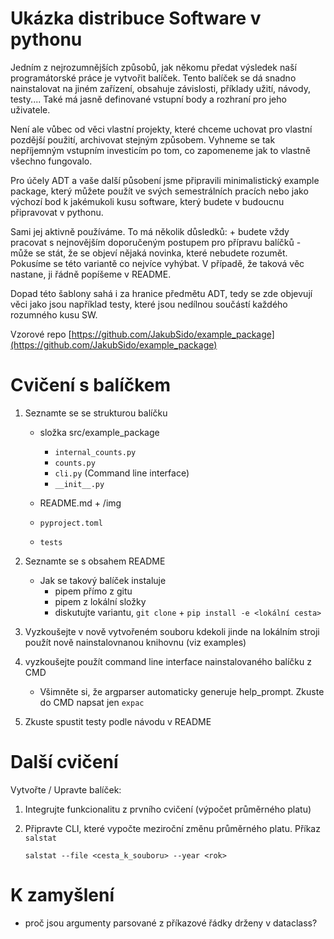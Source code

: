 # Ukázka distribuce Software v pythonu

Jedním z nejrozumnějších způsobů, jak někomu předat výsledek naší programátorské práce je vytvořit balíček.
Tento balíček se dá snadno nainstalovat na jiném zařízení, obsahuje závislosti, příklady užití, návody, testy....
Také má jasně definované vstupní body a rozhraní pro jeho uživatele.

Není ale vůbec od věci vlastní projekty, které chceme uchovat pro vlastní pozdější použití, archivovat stejným způsobem. Vyhneme se tak nepříjemným vstupním investicím po tom, co zapomeneme jak to vlastně všechno fungovalo.

Pro účely ADT a vaše další působení jsme připravili minimalistický example package, který můžete použít ve svých semestrálních pracích nebo jako výchozí bod k jakémukoli kusu software, který budete v budoucnu připravovat v pythonu.

Sami jej aktivně používáme. To má několik důsledků:
    + budete vždy pracovat s nejnovějším doporučeným postupem pro přípravu balíčků
    - může se stát, že se objeví nějaká novinka, které nebudete rozumět. Pokusíme se této variantě co nejvíce vyhýbat. V případě, že taková věc nastane, ji řádně popíšeme v README.

Dopad této šablony sahá i za hranice předmětu ADT, tedy se zde objevují věci jako jsou například testy, které jsou nedílnou součástí každého rozumného kusu SW.


Vzorové repo
[https://github.com/JakubSido/example_package](https://github.com/JakubSido/example_package)



# Cvičení s balíčkem

1. Seznamte se se strukturou balíčku
    - složka src/example_package
        - `internal_counts.py` 
        - `counts.py`
        - `cli.py` (Command line interface)
        - `__init__.py`
    
    - README.md + /img
    - `pyproject.toml`
    - `tests`
    
2. Seznamte se s obsahem README
    - Jak se takový balíček instaluje
        - pipem přímo z gitu
        - pipem z lokální složky 
        - diskutujte variantu, `git clone` + `pip install -e <lokální cesta>`
        
3. Vyzkoušejte v nově vytvořeném souboru kdekoli jinde na lokálním stroji použít nově nainstalovnanou knihovnu (viz examples)

4. vyzkoušejte použít command line interface nainstalovaného balíčku z CMD
    - Všimněte si, že argparser automaticky generuje help_prompt. Zkuste do CMD napsat jen `expac`
5. Zkuste spustit testy podle návodu v README


# Další cvičení
Vytvořte / Upravte balíček:
1. Integrujte funkcionalitu z prvního cvičení (výpočet průměrného platu) 
2. Připravte CLI, které vypočte meziroční změnu průměrného platu. Příkaz `salstat`

    `salstat --file <cesta_k_souboru> --year <rok>` 

# K zamyšlení
- proč jsou argumenty parsované z příkazové řádky drženy v dataclass? 
